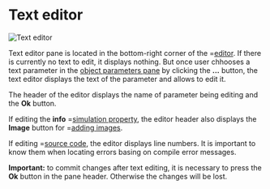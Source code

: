 # Text editor
![](/meta/doc/page/editorpane-text-1.png 'Text editor')

Text editor pane is located in the bottom-right corner of the =[editor](/editor).  If there is currently no text to edit, it displays nothing. But once user chhooses a
text parameter in the [object parameters pane](/doc#page/editorpane-prop) by clicking the **...** button, the text editor displays the text of the parameter and allows to edit it.

The header of the editor displays the name of parameter being editing and the **Ok** button.

If editing the **info** =[simulation property](/doc#page/editor-usage-simprop), the editor header also displays the **Image** button for =[adding images](/doc#page/editor-usage-images).

If editing =[source code](/doc#page/editor-usage-text-script), the editor displays line numbers. It is important to know them when locating errors basing on compile error messages.

**Important:** to commit changes after text editing, it is necessary to press the **Ok** button in the pane header. Otherwise the changes will be lost.
